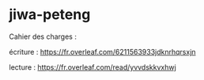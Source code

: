 # jiwa-peteng

Cahier des charges : 

écriture : https://fr.overleaf.com/6211563933jdknrhqrsxjn

lecture : https://fr.overleaf.com/read/yvvdskkvxhwj
